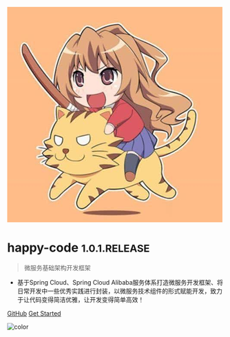 ![logo](_media/icon.jpg ':size=100x100')

# happy-code <small>1.0.1.RELEASE</small>

> 微服务基础架构开发框架
- 基于Spring Cloud、Spring Cloud Alibaba服务体系打造微服务开发框架、将日常开发中一些优秀实践进行封装，以微服务技术组件的形式赋能开发，致力于让代码变得简洁优雅，让开发变得简单高效！

[GitHub](https://github.com/happy-coding-cool)
[Get Started](#start)

![color](#e8e7ca)
